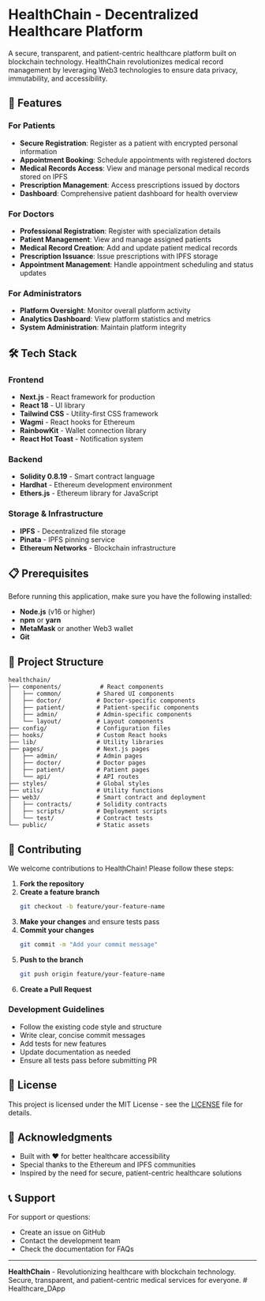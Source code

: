 # HealthChain - Decentralized Healthcare Platform

A secure, transparent, and patient-centric healthcare platform built on blockchain technology. HealthChain revolutionizes medical record management by leveraging Web3 technologies to ensure data privacy, immutability, and accessibility.

## 🌟 Features

### For Patients
- **Secure Registration**: Register as a patient with encrypted personal information
- **Appointment Booking**: Schedule appointments with registered doctors
- **Medical Records Access**: View and manage personal medical records stored on IPFS
- **Prescription Management**: Access prescriptions issued by doctors
- **Dashboard**: Comprehensive patient dashboard for health overview

### For Doctors
- **Professional Registration**: Register with specialization details
- **Patient Management**: View and manage assigned patients
- **Medical Record Creation**: Add and update patient medical records
- **Prescription Issuance**: Issue prescriptions with IPFS storage
- **Appointment Management**: Handle appointment scheduling and status updates

### For Administrators
- **Platform Oversight**: Monitor overall platform activity
- **Analytics Dashboard**: View platform statistics and metrics
- **System Administration**: Maintain platform integrity

## 🛠 Tech Stack

### Frontend
- **Next.js** - React framework for production
- **React 18** - UI library
- **Tailwind CSS** - Utility-first CSS framework
- **Wagmi** - React hooks for Ethereum
- **RainbowKit** - Wallet connection library
- **React Hot Toast** - Notification system

### Backend
- **Solidity 0.8.19** - Smart contract language
- **Hardhat** - Ethereum development environment
- **Ethers.js** - Ethereum library for JavaScript

### Storage & Infrastructure
- **IPFS** - Decentralized file storage
- **Pinata** - IPFS pinning service
- **Ethereum Networks** - Blockchain infrastructure

## 📋 Prerequisites

Before running this application, make sure you have the following installed:

- **Node.js** (v16 or higher)
- **npm** or **yarn**
- **MetaMask** or another Web3 wallet
- **Git**






## 📁 Project Structure

```
healthchain/
├── components/           # React components
│   ├── common/          # Shared UI components
│   ├── doctor/          # Doctor-specific components
│   ├── patient/         # Patient-specific components
│   ├── admin/           # Admin-specific components
│   └── layout/          # Layout components
├── config/              # Configuration files
├── hooks/               # Custom React hooks
├── lib/                 # Utility libraries
├── pages/               # Next.js pages
│   ├── admin/           # Admin pages
│   ├── doctor/          # Doctor pages
│   ├── patient/         # Patient pages
│   └── api/             # API routes
├── styles/              # Global styles
├── utils/               # Utility functions
├── web3/                # Smart contract and deployment
│   ├── contracts/       # Solidity contracts
│   ├── scripts/         # Deployment scripts
│   └── test/            # Contract tests
└── public/              # Static assets
```

## 🤝 Contributing

We welcome contributions to HealthChain! Please follow these steps:

1. **Fork the repository**
2. **Create a feature branch**
   ```bash
   git checkout -b feature/your-feature-name
   ```
3. **Make your changes** and ensure tests pass
4. **Commit your changes**
   ```bash
   git commit -m "Add your commit message"
   ```
5. **Push to the branch**
   ```bash
   git push origin feature/your-feature-name
   ```
6. **Create a Pull Request**

### Development Guidelines

- Follow the existing code style and structure
- Write clear, concise commit messages
- Add tests for new features
- Update documentation as needed
- Ensure all tests pass before submitting PR

## 📄 License

This project is licensed under the MIT License - see the [LICENSE](LICENSE) file for details.

## 🙏 Acknowledgments

- Built with ❤️ for better healthcare accessibility
- Special thanks to the Ethereum and IPFS communities
- Inspired by the need for secure, patient-centric healthcare solutions

## 📞 Support

For support or questions:
- Create an issue on GitHub
- Contact the development team
- Check the documentation for FAQs

---

**HealthChain** - Revolutionizing healthcare with blockchain technology. Secure, transparent, and patient-centric medical services for everyone.
#   H e a l t h c a r e _ D A p p 
 
 
